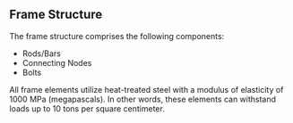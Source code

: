 ## Frame Structure

The frame structure comprises the following components:

- Rods/Bars
- Connecting Nodes
- Bolts

All frame elements utilize heat-treated steel with a modulus of elasticity of 1000 MPa (megapascals). In other words, these elements can withstand loads up to 10 tons per square centimeter.


